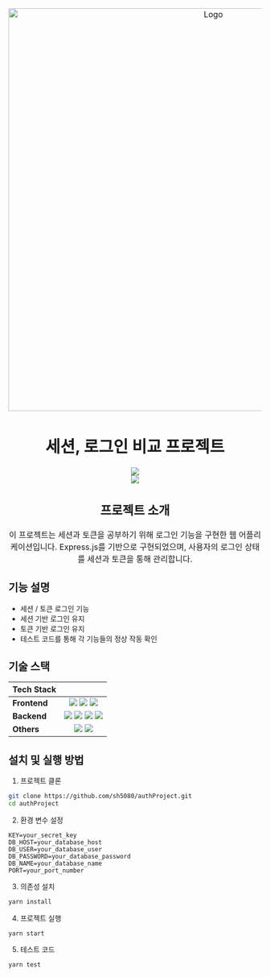 <div align="center" style="font-size: 12pt;">
  <img alt="Logo" src="https://github.com/YourGitHubUsername/YourRepoName/assets/logo.png" width="800">
  
  <h1>세션, 로그인 비교 프로젝트</h1>
  <img src="https://img.shields.io/badge/2023.07.07~2023.07.14(기획, 구현)-8085CC?style=flat-square&logoColor=white"/>
  <br />
  <img src="https://img.shields.io/badge/진행중(리팩토링)-8085CC?style=flat-square&logoColor=white"/>
  <br />

  <h2>프로젝트 소개</h2>
  <p>
    이 프로젝트는 세션과 토큰을 공부하기 위해 로그인 기능을 구현한 웹 어플리케이션입니다. Express.js를 기반으로 구현되었으며, 사용자의 로그인 상태를 세션과 토큰을 통해 관리합니다. 
  </p>
</div>

## 기능 설명

- 세션 / 토큰 로그인 기능
- 세션 기반 로그인 유지
- 토큰 기반 로그인 유지
- 테스트 코드를 통해 각 기능들의 정상 작동 확인


## 기술 스택

|**Tech Stack**|                                                                                                                                      |
| ------------ | :--------------------------------------------------------------------------------------------------------------------------------------------------------------------------------------------------: |
| **Frontend** | <img src="https://img.shields.io/badge/HTML5-E34F26?style=flat-square&logo=html5&logoColor=white"> <img src="https://img.shields.io/badge/CSS3-1572B6?style=flat-square&logo=css3&logoColor=white"> <img src="https://img.shields.io/badge/JavaScript-F7DF1E?style=flat-square&logo=javascript&logoColor=black"> |
| **Backend**  |                                                                                                                                                     <img src="https://img.shields.io/badge/Node.js-339933?style=flat-square&logo=node.js&logoColor=white"> <img src="https://img.shields.io/badge/Express-000000?style=flat-square&logo=express&logoColor=white"> <img src="https://img.shields.io/badge/JWT-00B5E2?style=flat-square&logo=jsonwebtokens&logoColor=white"> <img src="https://img.shields.io/badge/MySQL-4479A1?style=flat-square&logo=mysql&logoColor=white">                                                                                                                |
| **Others**   |                                                                                                                <img src="https://img.shields.io/badge/Git-181717?style=flat-square&logo=git&logoColor=white"> <img src="https://img.shields.io/badge/GitHub-181717?style=flat-square&logo=github&logoColor=white">                                                                                                                |

## 설치 및 실행 방법

1. 프로젝트 클론

```bash
git clone https://github.com/sh5080/authProject.git
cd authProject
```

2. 환경 변수 설정
```env
KEY=your_secret_key
DB_HOST=your_database_host
DB_USER=your_database_user
DB_PASSWORD=your_database_password
DB_NAME=your_database_name
PORT=your_port_number
```

3. 의존성 설치
```bash
yarn install
```

4. 프로젝트 실행
```
yarn start
```

5. 테스트 코드
```
yarn test
```
